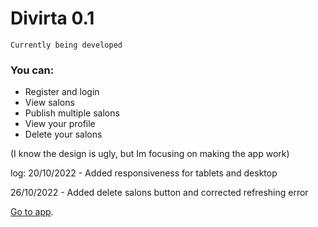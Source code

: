 # Divirta 0.1

`Currently being developed`

### You can:
- Register and login
- View salons
- Publish multiple salons
- View your profile
- Delete your salons

(I know the design is ugly, but Im focusing on making the app work)

log:
20/10/2022 - Added responsiveness for tablets and desktop

26/10/2022 - Added delete salons button and corrected refreshing error

[Go to app](https://divirta-project.vercel.app/).
